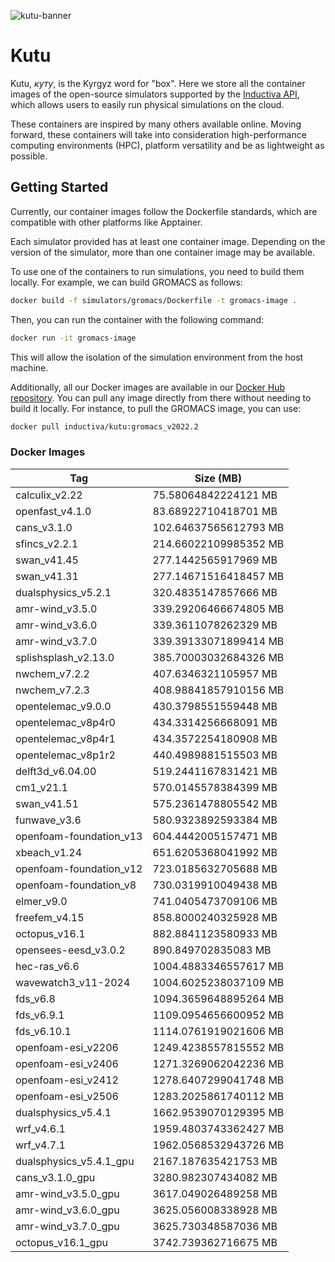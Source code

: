 
![kutu-banner](https://github.com/inductiva/kutu/assets/7538022/847e6ba9-e420-45d7-b98e-d21192fbdafe)

# Kutu

Kutu, _куту_, is the Kyrgyz word for "box". Here we store all the container
images of the open-source simulators supported by the 
[Inductiva API](https://github.com/inductiva/inductiva/tree/main),
which allows users to easily run physical simulations on the cloud.

These containers are inspired by many others available online. Moving forward, these
containers will take into consideration high-performance computing environments (HPC),
platform versatility and be as lightweight as possible.

## Getting Started

Currently, our container images follow the Dockerfile standards, which are compatible
with other platforms like Apptainer.

Each simulator provided has at least one container image. Depending on the version
of the simulator, more than one container image may be available.

To use one of the containers to run simulations, you need to build them locally.
For example, we can build GROMACS as follows:

```bash
docker build -f simulators/gromacs/Dockerfile -t gromacs-image .
```

Then, you can run the container with the following command:

```bash
docker run -it gromacs-image
```

This will allow the isolation of the simulation environment from the host machine.

Additionally, all our Docker images are available in our
[Docker Hub repository](https://hub.docker.com/r/inductiva/kutu). You can pull
any image directly from there without needing to build it locally. For instance,
to pull the GROMACS image, you can use:

```bash
docker pull inductiva/kutu:gromacs_v2022.2
```

### Docker Images

<!-- DOCKER-TAGS-TABLE -->
| Tag | Size (MB) |
|---|---|
| calculix_v2.22 | 75.58064842224121 MB |
| openfast_v4.1.0 | 83.68922710418701 MB |
| cans_v3.1.0 | 102.64637565612793 MB |
| sfincs_v2.2.1 | 214.66022109985352 MB |
| swan_v41.45 | 277.1442565917969 MB |
| swan_v41.31 | 277.14671516418457 MB |
| dualsphysics_v5.2.1 | 320.4835147857666 MB |
| amr-wind_v3.5.0 | 339.29206466674805 MB |
| amr-wind_v3.6.0 | 339.3611078262329 MB |
| amr-wind_v3.7.0 | 339.39133071899414 MB |
| splishsplash_v2.13.0 | 385.70003032684326 MB |
| nwchem_v7.2.2 | 407.6346321105957 MB |
| nwchem_v7.2.3 | 408.98841857910156 MB |
| opentelemac_v9.0.0 | 430.3798551559448 MB |
| opentelemac_v8p4r0 | 434.3314256668091 MB |
| opentelemac_v8p4r1 | 434.3572254180908 MB |
| opentelemac_v8p1r2 | 440.4989881515503 MB |
| delft3d_v6.04.00 | 519.2441167831421 MB |
| cm1_v21.1 | 570.0145578384399 MB |
| swan_v41.51 | 575.2361478805542 MB |
| funwave_v3.6 | 580.9323892593384 MB |
| openfoam-foundation_v13 | 604.4442005157471 MB |
| xbeach_v1.24 | 651.6205368041992 MB |
| openfoam-foundation_v12 | 723.0185632705688 MB |
| openfoam-foundation_v8 | 730.0319910049438 MB |
| elmer_v9.0 | 741.0405473709106 MB |
| freefem_v4.15 | 858.8000240325928 MB |
| octopus_v16.1 | 882.8841123580933 MB |
| opensees-eesd_v3.0.2 | 890.849702835083 MB |
| hec-ras_v6.6 | 1004.4883346557617 MB |
| wavewatch3_v11-2024 | 1004.6025238037109 MB |
| fds_v6.8 | 1094.3659648895264 MB |
| fds_v6.9.1 | 1109.0954656600952 MB |
| fds_v6.10.1 | 1114.0761919021606 MB |
| openfoam-esi_v2206 | 1249.4238557815552 MB |
| openfoam-esi_v2406 | 1271.3269062042236 MB |
| openfoam-esi_v2412 | 1278.6407299041748 MB |
| openfoam-esi_v2506 | 1283.2025861740112 MB |
| dualsphysics_v5.4.1 | 1662.9539070129395 MB |
| wrf_v4.6.1 | 1959.4803743362427 MB |
| wrf_v4.7.1 | 1962.0568532943726 MB |
| dualsphysics_v5.4.1_gpu | 2167.187635421753 MB |
| cans_v3.1.0_gpu | 3280.982307434082 MB |
| amr-wind_v3.5.0_gpu | 3617.049026489258 MB |
| amr-wind_v3.6.0_gpu | 3625.056008338928 MB |
| amr-wind_v3.7.0_gpu | 3625.730348587036 MB |
| octopus_v16.1_gpu | 3742.739362716675 MB |
<!-- END-DOCKER-TAGS-TABLE -->
